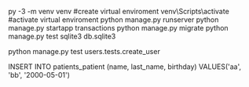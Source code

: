 py -3 -m venv venv #create virtual enviroment
venv\Scripts\activate #activate virtual enviroment
python manage.py runserver
python manage.py startapp transactions
python manage.py migrate
python manage.py test
sqlite3 db.sqlite3

python manage.py test users.tests.create_user

INSERT INTO patients_patient (name, last_name, birthday) VALUES('aa', 'bb', '2000-05-01')
